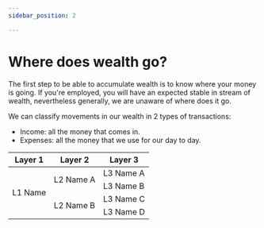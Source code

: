 ```yaml
---
sidebar_position: 2

---
```

# Where does wealth go?

The first step to be able to accumulate wealth is to know where your money is going. If you're employed, you will have an expected stable in stream of wealth, nevertheless generally, we are unaware of where does it go.

We can classify movements in our wealth in 2 types of transactions:

* Income: all the money that comes in.
* Expenses: all the money that we use for our day to day.

<table>
    <thead>
        <tr>
            <th>Layer 1</th>
            <th>Layer 2</th>
            <th>Layer 3</th>
        </tr>
    </thead>
    <tbody>
        <tr>
            <td rowspan=4>L1 Name</td>
            <td rowspan=2>L2 Name A</td>
            <td>L3 Name A</td>
        </tr>
        <tr>
            <td>L3 Name B</td>
        </tr>
        <tr>
            <td rowspan=2>L2 Name B</td>
            <td>L3 Name C</td>
        </tr>
        <tr>
            <td>L3 Name D</td>
        </tr>
    </tbody>
</table>